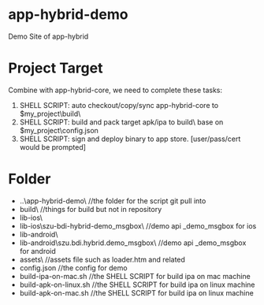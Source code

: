 # app-hybrid-demo
Demo Site of app-hybrid

# Project Target

Combine with app-hybrid-core, we need to complete these tasks:

1. SHELL SCRIPT: auto checkout/copy/sync app-hybrid-core to $my_project\build\
2. SHELL SCRIPT: build and pack target apk/ipa to build\ base on $my_project\config.json
3. SHELL SCRIPT: sign and deploy binary to app store. [user/pass/cert would be prompted]

# Folder

* ..\app-hybrid-demo\         //the folder for the script git pull into
* build\                      //things for build but not in repository
* lib-ios\
* lib-ios\szu-bdi-hybrid-demo_msgbox\      //demo api _demo_msgbox for ios
* lib-android\
* lib-android\szu.bdi.hybrid.demo_msgbox\  //demo api _demo_msgbox for android
* assets\                     //assets file such as loader.htm and related   
* config.json                 //the config for demo
* build-ipa-on-mac.sh         //the SHELL SCRIPT for build ipa on mac machine
* build-apk-on-linux.sh       //the SHELL SCRIPT for build ipa on linux machine   
* build-apk-on-mac.sh         //the SHELL SCRIPT for build ipa on linux machine   
